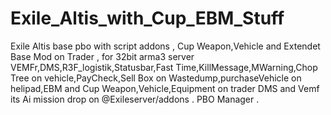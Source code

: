 # Exile_Altis_with_Cup_EBM_Stuff
Exile Altis base pbo with script addons , Cup Weapon,Vehicle and Extendet Base Mod on Trader , for 32bit arma3 server
VEMFr,DMS,R3F_logistik,Statusbar,Fast Time,KillMessage,MWarning,Chop Tree on vehicle,PayCheck,Sell Box on Wastedump,purchaseVehicle on helipad,EBM and Cup Weapon,Vehicle,Equipment on trader
DMS and Vemf its Ai mission drop on @Exileserver/addons .
PBO Manager .
